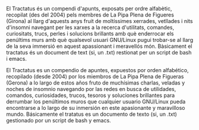 El Tractatus és un compendi d'apunts, exposats per ordre alfabètic, recopilat (des del 2004) pels membres de La Pipa Plena de Figueres (Girona) al llarg d'aquests anys fruit de moltíssimes xerrades, vetllades i nits d'insomni navegant per les xarxes a la recerca d'utilitats, comandes, curiositats, trucs, perles i solucions brillants amb què enderrocar els penúltims murs amb què qualsevol usuari GNU/Linux pugui trobar-se al llarg de la seva immersió en aquest apassionant i meravellós món. Bàsicament el tractatus és un document de text (si, un .txt) restionat per un script de bash i emacs.

El Tractatus es un compendio de apuntes, expuestos por orden alfabético, recopilado (desde 2004) por los miembros de La Pipa Plena de Figueras (Gerona) a lo largo de estos años fruto de muchísimas charlas, veladas y noches de insomnio navegando por las redes en busca de utilidades, comandos, curiosidades, trucos, tesoros y soluciones brillantes para derrumbar los penúltimos muros que cualquier usuario GNU/Linux pueda encontrarse a lo largo de su inmersión en este apasionante y maravilloso mundo. Básicamente el tratatus es un documento de texto (si, un .txt) gestionado por un script de bash y emacs.
